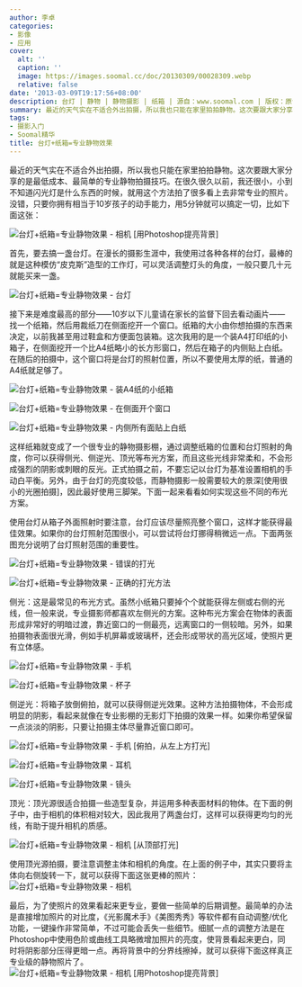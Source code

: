 ```yaml
---
author: 李卓
categories:
- 影像
- 应用
cover:
  alt: ''
  caption: ''
  image: https://images.soomal.cc/doc/20130309/00028309.webp
  relative: false
date: '2013-03-09T19:17:56+08:00'
description: 台灯 | 静物 | 静物摄影 | 纸箱 | 源自：www.soomal.com | 版权：原创 |  平均/总评分：09.97/389
summary: 最近的天气实在不适合外出拍摄，所以我也只能在家里拍拍静物。这次要跟大家分享的是最低成本、最简单的专业静物拍摄技巧。在很久很久以前，我还很小，小到不知道闪光灯是什么东西的时候，就用这个方法拍了很多看上去非常专业的照片。没错，只要你拥有相当于10岁孩子的动手能力，用5分钟就可获得一张专业级的静物照片……
tags:
- 摄影入门
- Soomal精华
title: 台灯+纸箱=专业静物效果
---
```


最近的天气实在不适合外出拍摄，所以我也只能在家里拍拍静物。这次要跟大家分享的是最低成本、最简单的专业静物拍摄技巧。在很久很久以前，我还很小，小到不知道闪光灯是什么东西的时候，就用这个方法拍了很多看上去非常专业的照片。没错，只要你拥有相当于10岁孩子的动手能力，用5分钟就可以搞定一切，比如下面这张：



![台灯+纸箱=专业静物效果 - 相机 [用Photoshop提亮背景]](https://images.soomal.cc/doc/20130309/00028323.webp)



首先，要去搞一盏台灯。在漫长的摄影生涯中，我使用过各种各样的台灯，最棒的就是这种模仿“皮克斯”造型的工作灯，可以灵活调整灯头的角度，一般只要几十元就能买来一盏。



![台灯+纸箱=专业静物效果 - 台灯](https://images.soomal.cc/doc/20130309/00028310.webp)



接下来是难度最高的部分――10岁以下儿童请在家长的监督下回去看动画片――找一个纸箱，然后用裁纸刀在侧面挖开一个窗口。纸箱的大小由你想拍摄的东西来决定，以前我甚至用过鞋盒和方便面包装箱。这次我用的是一个装A4打印纸的小箱子，在侧面挖开一个比A4纸略小的长方形窗口，然后在箱子的内侧贴上白纸。在随后的拍摄中，这个窗口将是台灯的照射位置，所以不要使用太厚的纸，普通的A4纸就足够了。



![台灯+纸箱=专业静物效果 - 装A4纸的小纸箱](https://images.soomal.cc/doc/20130309/00028311.webp)



![台灯+纸箱=专业静物效果 - 在侧面开个窗口](https://images.soomal.cc/doc/20130309/00028312.webp)



![台灯+纸箱=专业静物效果 - 内侧所有面贴上白纸](https://images.soomal.cc/doc/20130309/00028313.webp)



这样纸箱就变成了一个很专业的静物摄影棚，通过调整纸箱的位置和台灯照射的角度，你可以获得侧光、侧逆光、顶光等布光方案，而且这些光线非常柔和，不会形成强烈的阴影或刺眼的反光。正式拍摄之前，不要忘记以台灯为基准设置相机的手动白平衡。另外，由于台灯的亮度较低，而静物摄影一般需要较大的景深[使用很小的光圈拍摄]，因此最好使用三脚架。下面一起来看看如何实现这些不同的布光方案。



使用台灯从箱子外面照射时要注意，台灯应该尽量照亮整个窗口，这样才能获得最佳效果。如果你的台灯照射范围很小，可以尝试将台灯挪得稍微远一点。下面两张图充分说明了台灯照射范围的重要性。



![台灯+纸箱=专业静物效果 - 错误的打光](https://images.soomal.cc/doc/20130309/00028315.webp)



![台灯+纸箱=专业静物效果 - 正确的打光方法](https://images.soomal.cc/doc/20130309/00028314.webp)



侧光：这是最常见的布光方式。虽然小纸箱只要掉个个就能获得左侧或右侧的光线，但一般来说，专业摄影师都喜欢左侧光的方案。这种布光方案会在物体的表面形成非常好的明暗过渡，靠近窗口的一侧最亮，远离窗口的一侧较暗。另外，如果拍摄物表面很光滑，例如手机屏幕或玻璃杯，还会形成带状的高光区域，使照片更有立体感。



![台灯+纸箱=专业静物效果 - 手机](https://images.soomal.cc/doc/20130309/00028316.webp)



![台灯+纸箱=专业静物效果 - 杯子](https://images.soomal.cc/doc/20130309/00028317.webp)



侧逆光：将箱子放倒俯拍，就可以获得侧逆光效果。这种方法拍摄物体，不会形成明显的阴影，看起来就像在专业影棚的无影灯下拍摄的效果一样。如果你希望保留一点淡淡的阴影，只要让拍摄主体尽量靠近窗口即可。



![台灯+纸箱=专业静物效果 - 手机 [俯拍，从左上方打光]](https://images.soomal.cc/doc/20130309/00028318.webp)



![台灯+纸箱=专业静物效果 - 耳机](https://images.soomal.cc/doc/20130309/00028319.webp)



![台灯+纸箱=专业静物效果 - 镜头](https://images.soomal.cc/doc/20130309/00028320.webp)



顶光：顶光源很适合拍摄一些造型复杂，并运用多种表面材料的物体。在下面的例子中，由于相机的体积相对较大，因此我用了两盏台灯，这样可以获得更均匀的光线，有助于提升相机的质感。

![台灯+纸箱=专业静物效果 - 相机 [从顶部打光]](https://images.soomal.cc/doc/20130309/00028321.webp)




使用顶光源拍摄，要注意调整主体和相机的角度。在上面的例子中，其实只要将主体向右侧旋转一下，就可以获得下面这张更棒的照片：
![台灯+纸箱=专业静物效果 - 相机](https://images.soomal.cc/doc/20130309/00028322.webp)




最后，为了使照片的效果看起来更专业，要做一些简单的后期调整。最简单的办法是直接增加照片的对比度，《光影魔术手》《美图秀秀》等软件都有自动调整/优化功能，一键操作非常简单，不过可能会丢失一些细节。细腻一点的调整方法是在Photoshop中使用色阶或曲线工具略微增加照片的亮度，使背景看起来更白，同时将阴影部分压得更暗一点。再将背景中的分界线擦掉，就可以获得下面这样真正专业级的静物照片了。
![台灯+纸箱=专业静物效果 - 相机 [用Photoshop提亮背景]](https://images.soomal.cc/doc/20130309/00028323.webp)